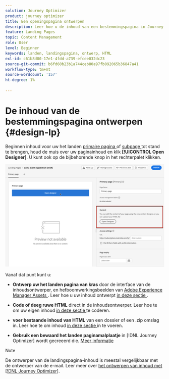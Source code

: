 ```yaml
---
solution: Journey Optimizer
product: journey optimizer
title: Een openingspagina ontwerpen
description: Leer hoe u de inhoud van een bestemmingspagina in Journey Optimizer ontwerpt
feature: Landing Pages
topic: Content Management
role: User
level: Beginner
keywords: landen, landingspagina, ontwerp, HTML
exl-id: c61b8d80-17e1-4fdd-a739-efcee032dc23
source-git-commit: b6fd60b23b1a744ceb80a97fb092065b36847a41
workflow-type: tm+mt
source-wordcount: '157'
ht-degree: 1%

---
```


# De inhoud van de bestemmingspagina ontwerpen {#design-lp}

Beginnen inhoud voor uw het landen [ primaire pagina ](create-lp.md#configure-primary-page) of [ subpage ](create-lp.md#configure-subpages) tot stand te brengen, houd de muis over uw paginainhoud en klik **[!UICONTROL Open Designer]**. U kunt ook op de bijbehorende knop in het rechterpalet klikken.

![](assets/lp_open-designer.png)

Vanaf dat punt kunt u:

* **Ontwerp uw het landen pagina van kras** door de interface van de inhoudsontwerper, en hefboomwerkingsbeelden van [ Adobe Experience Manager Assets ](../integrations/assets.md). Leer hoe u uw inhoud ontwerpt <!--or use built-in templates--> [ in deze sectie ](../email/content-from-scratch.md).

* **Code of deeg ruwe HTML** direct in de inhoudsontwerper. Leer hoe te om uw eigen inhoud [ in deze sectie ](../email/code-content.md) te coderen.

* **voer bestaande inhoud van HTML** van een dossier of een .zip omslag in. Leer hoe te om inhoud [ in deze sectie ](../email/existing-content.md) in te voeren.

* **Gebruik een bewaard het landen paginamalplaatje** in [!DNL Journey Optimizer] wordt gecreeerd die. [Meer informatie](lp-templates.md)

>[!NOTE]
>
>De ontwerper van de landingspagina-inhoud is meestal vergelijkbaar met de ontwerper van de e-mail. Leer meer over [ het ontwerpen van inhoud met  [!DNL Journey Optimizer]](../email/get-started-email-design.md).
